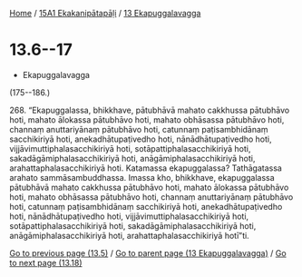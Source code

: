 
[Home](/) / [15A1 Ekakanipātapāḷi](../../15A1.md) / [13 Ekapuggalavagga](../13.md)

# 13.6--17

* Ekapuggalavagga

(175--186.)

268\. “Ekapuggalassa, bhikkhave, pātubhāvā mahato cakkhussa pātubhāvo hoti, mahato ālokassa pātubhāvo hoti, mahato obhāsassa pātubhāvo hoti, channaṃ anuttariyānaṃ pātubhāvo hoti, catunnaṃ paṭisambhidānaṃ sacchikiriyā hoti, anekadhātupaṭivedho hoti, nānādhātupaṭivedho hoti, vijjāvimuttiphalasacchikiriyā hoti, sotāpattiphalasacchikiriyā hoti, sakadāgāmiphalasacchikiriyā hoti, anāgāmiphalasacchikiriyā hoti, arahattaphalasacchikiriyā hoti. Katamassa ekapuggalassa? Tathāgatassa arahato sammāsambuddhassa. Imassa kho, bhikkhave, ekapuggalassa pātubhāvā mahato cakkhussa pātubhāvo hoti, mahato ālokassa pātubhāvo hoti, mahato obhāsassa pātubhāvo hoti, channaṃ anuttariyānaṃ pātubhāvo hoti, catunnaṃ paṭisambhidānaṃ sacchikiriyā hoti, anekadhātupaṭivedho hoti, nānādhātupaṭivedho hoti, vijjāvimuttiphalasacchikiriyā hoti, sotāpattiphalasacchikiriyā hoti, sakadāgāmiphalasacchikiriyā hoti, anāgāmiphalasacchikiriyā hoti, arahattaphalasacchikiriyā hotī”ti.

[Go to previous page (13.5)](13.5.md) / [Go to parent page (13 Ekapuggalavagga)](../13.md) / [Go to next page (13.18)](13.18.md)



